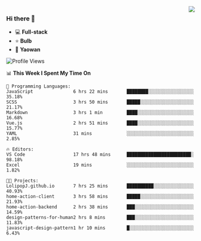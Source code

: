 <img  align="right" src="https://github-readme-stats.vercel.app/api?username=LolipopJ&show_icons=true&count_private=true&hide_title=true&include_all_commits=true&theme=vue">

### Hi there 👋

- :computer: **Full-stack**
- :star: **Bulb**
- :pill: **Yaowan**

<!--START_SECTION:waka-->
![Profile Views](http://img.shields.io/badge/Profile%20Views-8-blue)

📊 **This Week I Spent My Time On** 

```text
💬 Programming Languages: 
JavaScript               6 hrs 22 mins       ████████░░░░░░░░░░░░░░░░░   35.18% 
SCSS                     3 hrs 50 mins       █████░░░░░░░░░░░░░░░░░░░░   21.17% 
Markdown                 3 hrs 1 min         ████░░░░░░░░░░░░░░░░░░░░░   16.68% 
Vue.js                   2 hrs 51 mins       ████░░░░░░░░░░░░░░░░░░░░░   15.77% 
YAML                     31 mins             ░░░░░░░░░░░░░░░░░░░░░░░░░   2.85%

🔥 Editors: 
VS Code                  17 hrs 48 mins      ████████████████████████░   98.18% 
Excel                    19 mins             ░░░░░░░░░░░░░░░░░░░░░░░░░   1.82%

🐱‍💻 Projects: 
LolipopJ.github.io       7 hrs 25 mins       ██████████░░░░░░░░░░░░░░░   40.93% 
home-action-client       3 hrs 58 mins       █████░░░░░░░░░░░░░░░░░░░░   21.93% 
home-action-backend      2 hrs 38 mins       ███░░░░░░░░░░░░░░░░░░░░░░   14.59% 
design-patterns-for-human2 hrs 8 mins        ███░░░░░░░░░░░░░░░░░░░░░░   11.83% 
javascript-design-pattern1 hr 10 mins        █░░░░░░░░░░░░░░░░░░░░░░░░   6.43%

```


<!--END_SECTION:waka-->
